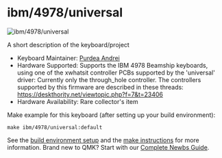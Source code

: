 # ibm/4978/universal

![ibm/4978/universal](https://i.imgur.com/AU17ntvh.jpg)

A short description of the keyboard/project

* Keyboard Maintainer: [Purdea Andrei](https://github.com/purdeaandrei)
* Hardware Supported: Supports the IBM 4978 Beamship keyboards, using one of the xwhatsit controller PCBs supported by the 'universal' driver: Currently only the through_hole controller.
  The controllers supported by this firmware are described in these threads:
  https://deskthority.net/viewtopic.php?f=7&t=23406
* Hardware Availability: Rare collector's item

Make example for this keyboard (after setting up your build environment):

    make ibm/4978/universal:default

See the [build environment setup](https://docs.qmk.fm/#/getting_started_build_tools) and the [make instructions](https://docs.qmk.fm/#/getting_started_make_guide) for more information. Brand new to QMK? Start with our [Complete Newbs Guide](https://docs.qmk.fm/#/newbs).

